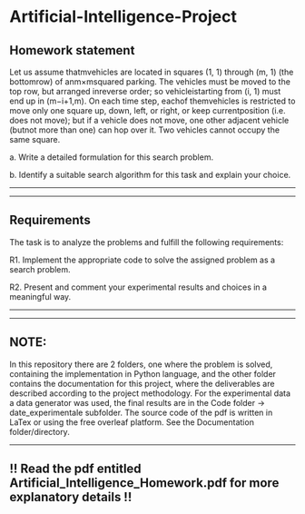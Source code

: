 # Artificial-Intelligence-Project


Homework statement
---------------------------------------------------------------------------------------------------------------------------
Let us assume thatmvehicles are located in squares (1, 1) through (m, 1) (the bottomrow) of anm×msquared parking. The vehicles must be moved to the top row, but arranged inreverse order; so vehicleistarting from (i, 1) must end up in (m−i+1,m). On each time step, eachof themvehicles is restricted to move only one square up, down, left, or right, or keep currentposition (i.e.  does not move); but if a vehicle does not move, one other adjacent vehicle (butnot more than one) can hop over it. Two vehicles cannot occupy the same square.

a.  Write a detailed formulation for this search problem.

b.  Identify a suitable search algorithm for this task and explain your choice.

-------------------------------------------------------------------------------------------------------------------------------
-------------------------------------------------------------------------------------------------------------------------------

Requirements
-------------------------------------------------------------------------------------------------------------------------------
The task is to analyze the problems and fulfill the following requirements:

R1.  Implement the appropriate code to solve the assigned problem as a search problem.

R2.  Present and comment your experimental results and choices in a meaningful way.

-------------------------------------------------------------------------------------------------------------------------------
-------------------------------------------------------------------------------------------------------------------------------

NOTE:
-------------------------------------------------------------------------------------------------------------------------------
In this repository there are 2 folders, one where the problem is solved, containing the implementation in Python language, and the other folder contains the documentation for this project, where the deliverables are described according to the project methodology.
For the experimental data a data generator was used, the final results are in the Code folder -> date_experimentale subfolder.
The source code of the pdf is written in LaTex or using the free overleaf platform. See the Documentation folder/directory.

------------------------------------------------------------------------------------------------------------------------------
!! Read the pdf entitled Artificial_Intelligence_Homework.pdf for more explanatory details  !!
-----------------------------------------------------------------------------------------------------------------------------
